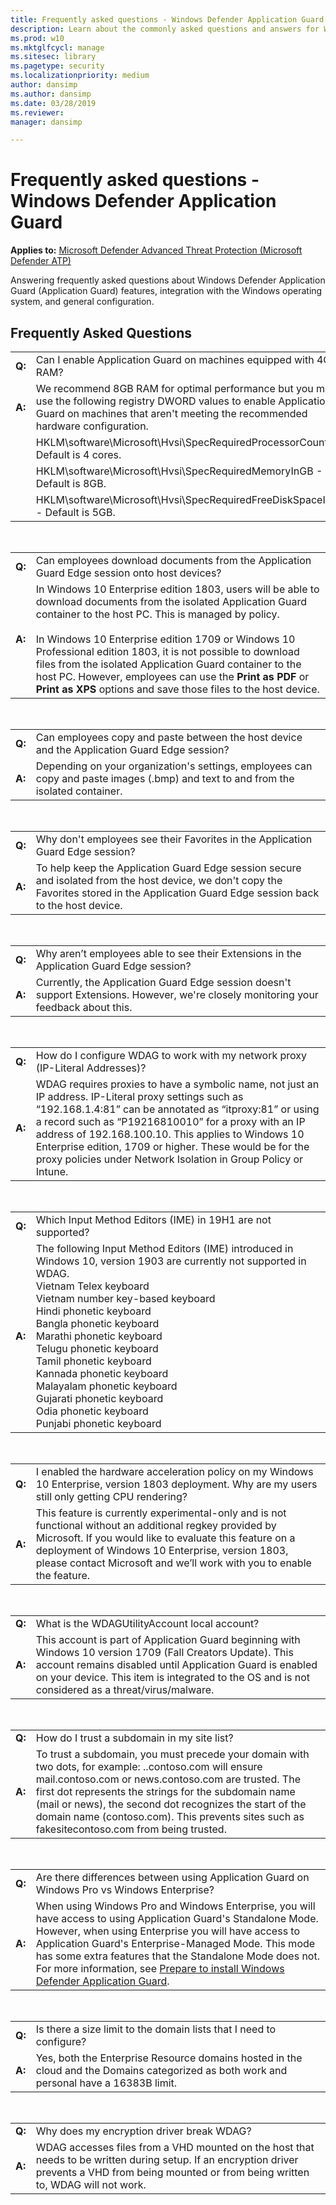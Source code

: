 ```yaml
---
title: Frequently asked questions - Windows Defender Application Guard (Windows 10)
description: Learn about the commonly asked questions and answers for Windows Defender Application Guard.
ms.prod: w10
ms.mktglfcycl: manage
ms.sitesec: library
ms.pagetype: security
ms.localizationpriority: medium
author: dansimp
ms.author: dansimp
ms.date: 03/28/2019
ms.reviewer: 
manager: dansimp

---
```


# Frequently asked questions - Windows Defender Application Guard 

**Applies to:** [Microsoft Defender Advanced Threat Protection (Microsoft Defender ATP)](https://go.microsoft.com/fwlink/p/?linkid=2069559)

Answering frequently asked questions about Windows Defender Application Guard (Application Guard) features, integration with the Windows operating system, and general configuration.

## Frequently Asked Questions

|        |                                                                                                                                                                                                      |
|--------|------------------------------------------------------------------------------------------------------------------------------------------------------------------------------------------------------|
| **Q:** |                                                                  Can I enable Application Guard on machines equipped with 4GB RAM?                                                                   |
| **A:** | We recommend 8GB RAM for optimal performance but you may use the following registry DWORD values to enable Application Guard on machines that aren't meeting the recommended hardware configuration. |
|        |                                                         HKLM\software\Microsoft\Hvsi\SpecRequiredProcessorCount       - Default is 4 cores.                                                          |
|        |                                                           HKLM\software\Microsoft\Hvsi\SpecRequiredMemoryInGB            - Default is 8GB.                                                           |
|        |                                                             HKLM\software\Microsoft\Hvsi\SpecRequiredFreeDiskSpaceInGB - Default is 5GB.                                                             |

<br>


|        |                                                                                                                                                                                                                                                                                                                                                                                                                                                                                        |
|--------|----------------------------------------------------------------------------------------------------------------------------------------------------------------------------------------------------------------------------------------------------------------------------------------------------------------------------------------------------------------------------------------------------------------------------------------------------------------------------------------|
| **Q:** |                                                                                                                                                                                              Can employees download documents from the Application Guard Edge session onto host devices?                                                                                                                                                                                               |
| **A:** | In Windows 10 Enterprise edition 1803, users will be able to download documents from the isolated Application Guard container to the host PC. This is managed by policy.<br><br>In Windows 10 Enterprise edition 1709 or Windows 10 Professional edition 1803, it is not possible to download files from the isolated Application Guard container to the host PC. However, employees can use the **Print as PDF** or **Print as XPS** options and save those files to the host device. |

<br>


|        |                                                                                                                                    |
|--------|------------------------------------------------------------------------------------------------------------------------------------|
| **Q:** |                    Can employees copy and paste between the host device and the Application Guard Edge session?                    |
| **A:** | Depending on your organization's settings, employees can copy and paste images (.bmp) and text to and from the isolated container. |

<br>


|        |                                                                                                                                                                                             |
|--------|---------------------------------------------------------------------------------------------------------------------------------------------------------------------------------------------|
| **Q:** |                                                       Why don't employees see their Favorites in the Application Guard Edge session?                                                        |
| **A:** | To help keep the Application Guard Edge session secure and isolated from the host device, we don't copy the Favorites stored in the Application Guard Edge session back to the host device. |

<br>


|        |                                                                                                                                       |
|--------|---------------------------------------------------------------------------------------------------------------------------------------|
| **Q:** |                       Why aren’t employees able to see their Extensions in the Application Guard Edge session?                        |
| **A:** | Currently, the Application Guard Edge session doesn't support Extensions. However, we're closely monitoring your feedback about this. |

<br>


|        |                                                                                                                                                                                                                                                                                                                      |
|--------|----------------------------------------------------------------------------------------------------------------------------------------------------------------------------------------------------------------------------------------------------------------------------------------------------------------------|
| **Q:** |                                                                                                                    How do I configure WDAG to work with my network proxy (IP-Literal Addresses)?                                                                                                                     |
| **A:** | WDAG requires proxies to have a symbolic name, not just an IP address. IP-Literal proxy settings such as “192.168.1.4:81” can be annotated as “itproxy:81” or using a record such as “P19216810010” for a proxy with an IP address of 192.168.100.10. This applies to Windows 10 Enterprise edition, 1709 or higher. These would be for the proxy policies under Network Isolation in Group Policy or Intune.  |

<br>


|        |                                                                                                                                                                                                                                                                                                                                                                                                                                                                                 |
|--------|---------------------------------------------------------------------------------------------------------------------------------------------------------------------------------------------------------------------------------------------------------------------------------------------------------------------------------------------------------------------------------------------------------------------------------------------------------------------------------|
| **Q:** |                                                                                                                                                                                                           Which Input Method Editors (IME) in 19H1 are not supported?                                                                                                                                                                                                           |
| **A:** | The following Input Method Editors (IME) introduced in Windows 10, version 1903 are currently not supported in WDAG.<br>Vietnam Telex keyboard<br>Vietnam number key-based keyboard<br>Hindi phonetic keyboard<br>Bangla phonetic keyboard<br>Marathi phonetic keyboard<br>Telugu phonetic keyboard<br>Tamil phonetic keyboard<br>Kannada phonetic keyboard<br>Malayalam phonetic keyboard<br>Gujarati phonetic keyboard<br>Odia phonetic keyboard<br>Punjabi phonetic keyboard |

<br>


|        |                                                                                                                                                                                                                                                                                                  |
|--------|--------------------------------------------------------------------------------------------------------------------------------------------------------------------------------------------------------------------------------------------------------------------------------------------------|
| **Q:** |                                                                       I enabled the hardware acceleration policy on my Windows 10 Enterprise, version 1803 deployment. Why are my users still only getting CPU rendering?                                                                        |
| **A:** | This feature is currently experimental-only and is not functional without an additional regkey provided by Microsoft. If you would like to evaluate this feature on a deployment of Windows 10 Enterprise, version 1803, please contact Microsoft and we’ll work with you to enable the feature. |

<br>


|        |                                                                                                                                                                                                                                                                              |
|--------|------------------------------------------------------------------------------------------------------------------------------------------------------------------------------------------------------------------------------------------------------------------------------|
| **Q:** |                                                                                                                What is the WDAGUtilityAccount local account?                                                                                                                 |
| **A:** | This account is part of Application Guard beginning with Windows 10 version 1709 (Fall Creators Update). This account remains disabled until Application Guard is enabled on your device. This item is integrated to the OS and is not considered as a threat/virus/malware. |

<br>


|        |                                                                                               |
|--------|-----------------------------------------------------------------------------------------------|
| **Q:** | How do I trust a subdomain in my site list?                          |
| **A:** | To trust a subdomain, you must precede your domain with two dots, for example: ..contoso.com will ensure mail.contoso.com or news.contoso.com are trusted. The first dot represents the strings for the subdomain name (mail or news), the second dot recognizes the start of the domain name (contoso.com). This prevents sites such as fakesitecontoso.com from being trusted.|

<br>

|        |                                                                                                                                                                                                                                                                              |
|--------|------------------------------------------------------------------------------------------------------------------------------------------------------------------------------------------------------------------------------------------------------------------------------|
| **Q:** |                                                                                                                Are there differences between using Application Guard on Windows Pro vs Windows Enterprise?                                                          |
| **A:** | When using Windows Pro and Windows Enterprise, you will have access to using Application Guard's Standalone Mode. However, when using Enterprise you will have access to Application Guard's Enterprise-Managed Mode. This mode has some extra features that the Standalone Mode does not. For more information, see [Prepare to install Windows Defender Application Guard](https://docs.microsoft.com/windows/security/threat-protection/windows-defender-application-guard/install-wd-app-guard).  |

<br>

|        |                                                                                               |
|--------|-----------------------------------------------------------------------------------------------|
| **Q:** | Is there a size limit to the domain lists that I need to configure?                                                          |
| **A:** | Yes, both the Enterprise Resource domains hosted in the cloud and the Domains categorized as both work and personal have a 16383B limit.|

<br>

|        |                                                                                               |
|--------|-----------------------------------------------------------------------------------------------|
| **Q:** | Why does my encryption driver break WDAG?                                                          |
| **A:** | WDAG accesses files from a VHD mounted on the host that needs to be written during setup. If an encryption driver prevents a VHD from being mounted or from being written to, WDAG will not work. |

<br>

